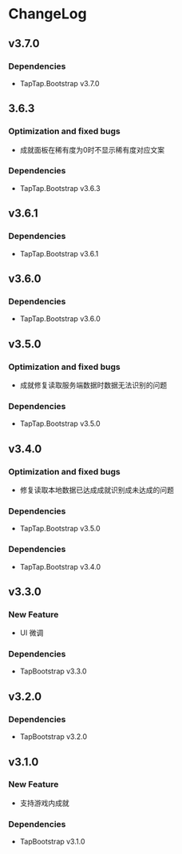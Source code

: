 # ChangeLog

## v3.7.0

### Dependencies

- TapTap.Bootstrap v3.7.0

## 3.6.3

### Optimization and fixed bugs
- 成就面板在稀有度为0时不显示稀有度对应文案

### Dependencies

- TapTap.Bootstrap v3.6.3

## v3.6.1

### Dependencies

- TapTap.Bootstrap v3.6.1

## v3.6.0

### Dependencies

- TapTap.Bootstrap v3.6.0

## v3.5.0

### Optimization and fixed bugs
- 成就修复读取服务端数据时数据无法识别的问题

### Dependencies
- TapTap.Bootstrap v3.5.0

## v3.4.0

### Optimization and fixed bugs
- 修复读取本地数据已达成成就识别成未达成的问题

### Dependencies

- TapTap.Bootstrap v3.5.0

### Dependencies

- TapTap.Bootstrap v3.4.0

## v3.3.0

### New Feature

- UI 微调

### Dependencies

- TapBootstrap v3.3.0

## v3.2.0

### Dependencies

- TapBootstrap v3.2.0

## v3.1.0

### New Feature

- 支持游戏内成就

### Dependencies

- TapBootstrap v3.1.0